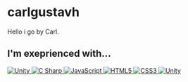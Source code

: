 # carlgustavh
Hello i go by Carl.
## I'm exeprienced with...
<a href="https://en.wikipedia.org/wiki/Unity_(game_engine)">
  <img alt="Unity" src="https://img.shields.io/badge/-Unity-FFFFFF?logo=unity&logoColor=black&style=flat">
</a>

<a href="https://en.wikipedia.org/wiki/C_Sharp_(programming_language)">
  <img alt="C Sharp" src="https://img.shields.io/badge/-C%20Sharp-239120?logo=c-sharp&logoColor=white&style=flat">
</a>

<a href="https://en.wikipedia.org/wiki/JavaScript">
  <img alt="JavaScript" src="https://img.shields.io/badge/-JavaScript-F7DF1E?logo=javascript&logoColor=black&style=flat">
</a>

<a href="https://en.wikipedia.org/wiki/HTML5">
  <img alt="HTML5" src="https://img.shields.io/badge/-HTML5-E34F26?logo=html5&logoColor=white&style=flat">
</a>

<a href="https://en.wikipedia.org/wiki/CSS">
  <img alt="CSS3" src="https://img.shields.io/badge/-CSS3-1572B6?logo=css3&logoColor=white&style=flat">
</a>

<a href="https://en.wikipedia.org/wiki/Python_(programming_language)">
  <img alt="Unity" src="https://img.shields.io/badge/-Python-3776AB?logo=python&logoColor=white&style=flat">
</a>
